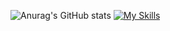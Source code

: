 ![Anurag's GitHub stats](https://github-readme-stats.vercel.app/api?username=PedrooLucca&show_icons=true&theme=dark)
[![My Skills](https://skillicons.dev/icons?i=java,kotlin,nodejs,figma&theme=dark)](https://skillicons.dev)
